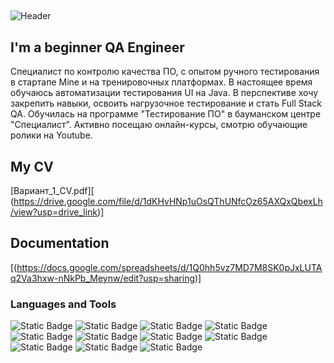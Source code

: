 ## 

<!--
**ShadeValeriaSergeevna/ShadeValeriaSergeevna** is a ✨ _special_ ✨ repository because its `README.md` (this file) appears on your GitHub profile.

Here are some ideas to get you started:

- 🔭 I’m currently working on ...
- 🌱 I’m currently learning ...
- 👯 I’m looking to collaborate on ...
- 🤔 I’m looking for help with ...
- 💬 Ask me about ...
- 📫 How to reach me: ...
- 😄 Pronouns: ...
- ⚡ Fun fact: ...
-->
![Header](https://github.com/user-attachments/assets/1d4dbcc4-9ffb-4f6d-9943-2a1afda09c02)

## I'm a beginner QA Engineer

  Специалист по контролю качества ПО, с опытом ручного тестирования в стартапе Mine и на тренировочных платформах. В настоящее время обучаюсь автоматизации тестирования UI на Java.
В перспективе хочу закрепить навыки, освоить нагрузочное тестирование и стать Full Stack QA. Обучилась на программе "Тестирование ПО" в бауманском центре "Специалист". Активно
посещаю онлайн-курсы, смотрю обучающие ролики на Youtube.
## My CV
[Вариант_1_CV.pdf][
(https://drive.google.com/file/d/1dKHvHNp1uOsQThUNfcOz65AXQxQbexLh/view?usp=drive_link)]
## Documentation
[(https://docs.google.com/spreadsheets/d/1Q0hh5vz7MD7M8SK0pJxLUTAq2Va3hxw-nNkPb_Meynw/edit?usp=sharing)]

### Languages and Tools
![Static Badge](https://img.shields.io/badge/Dev-Tools-blue?style=plastic&labelColor=gray&color=blue)
![Static Badge](https://img.shields.io/badge/postgre-SQL-DarkRed?style=plastic&logo=postgresql&logoColor=40E0D0&color=black)
![Static Badge](https://img.shields.io/badge/QASE-black?style=plastic&logo=qase&logoColor=%234F46DC&)
![Static Badge](https://img.shields.io/badge/Selenium-black?style=plastic&logo=Selenium&logoColor=white&labelColor=%2343B02A)
![Static Badge](https://img.shields.io/badge/JIRA-black?style=plastic&logo=jirasoftware&logoColor=%230052CC&)
![Static Badge](https://img.shields.io/badge/Confluence-white?style=plastic&logo=confluence&logoColor=%23172B4D)
![Static Badge](https://img.shields.io/badge/Postman-%23FF6C37?style=plastic&logo=postman&logoColor=black)
![Static Badge](https://img.shields.io/badge/Charles-%231828FF?style=plastic&logo=charles&logoColor=%23F3F5F5)
![Static Badge](https://img.shields.io/badge/Swagger-%23072A50?style=plastic&logo=swagger&logoColor=%2385EA2D)
![Static Badge](https://img.shields.io/badge/X-PATH-%23FF0000?style=plastic&labelColor=black)
![Static Badge](https://img.shields.io/badge/JAVA-black?style=plastic&logoColor=%230052CC&)
